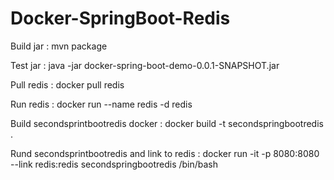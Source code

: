 # Docker-SpringBoot-Redis
Build jar : 
mvn package

Test jar : 
java -jar docker-spring-boot-demo-0.0.1-SNAPSHOT.jar

Pull redis : 
docker pull redis

Run redis : 
docker run --name redis -d redis

Build secondsprintbootredis docker : 
docker build -t secondspringbootredis .

Rund secondsprintbootredis and link to redis : 
docker run -it -p 8080:8080 --link redis:redis secondspringbootredis /bin/bash

